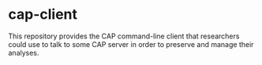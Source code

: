 # cap-client
This repository provides the CAP command-line client that researchers could use to talk to some CAP server in order to preserve and manage their analyses.

